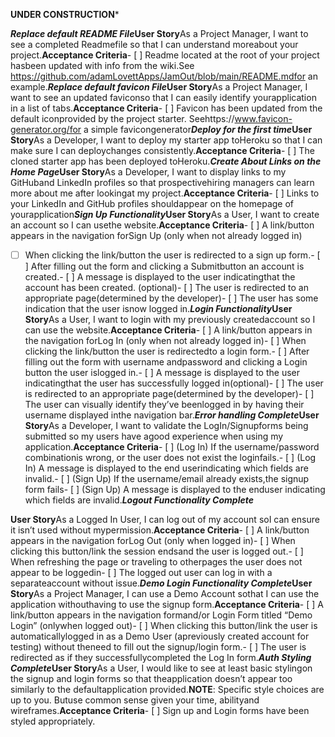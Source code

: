 ******UNDER CONSTRUCTION*******




***Replace default README File*****User Story**As a Project Manager, I want to see a completed Readmefile so that I can understand moreabout your project.**Acceptance Criteria**- [ ] Readme located at the root of your project hasbeen updated with info from the wiki.See https://github.com/adamLovettApps/JamOut/blob/main/README.mdfor an example.***Replace default favicon File*****User Story**As a Project Manager, I want to see an updated faviconso that I can easily identify yourapplication in a list of tabs.**Acceptance Criteria**- [ ] Favicon has been updated from the default iconprovided by the project starter. Seehttps://www.favicon-generator.org/for a simple favicongenerator***Deploy for the first time*****User Story**As a Developer, I want to deploy my starter app toHeroku so that I can make sure I can deploychanges consistently.**Acceptance Criteria**- [ ] The cloned starter app has been deployed toHeroku.***Create About Links on the Home Page*****User Story**As a Developer, I want to display links to my GitHuband LinkedIn profiles so that prospectivehiring managers can learn more about me after lookingat my project.**Acceptance Criteria**- [ ] Links to your LinkedIn and GitHub profiles shouldappear on the homepage of yourapplication***Sign Up Functionality*****User Story**As a User, I want to create an account so I can usethe website.**Acceptance Criteria**- [ ] A link/button appears in the navigation forSign Up (only when not already logged in)


- [ ] When clicking the link/button the user is redirected to a sign up form.- [ ] After filling out the form and clicking a Submitbutton an account is created.- [ ] A message is displayed to the user indicatingthat the account has been created. (optional)- [ ] The user is redirected to an appropriate page(determined by the developer)- [ ] The user has some indication that the user isnow logged in.***Login Functionality*****User Story**As a User, I want to login with my previously createdaccount so I can use the website.**Acceptance Criteria**- [ ] A link/button appears in the navigation forLog In (only when not already logged in)- [ ] When clicking the link/button the user is redirectedto a login form.- [ ] After filling out the form with username andpassword and clicking a Login button the user islogged in.- [ ] A message is displayed to the user indicatingthat the user has successfully logged in(optional)- [ ] The user is redirected to an appropriate page(determined by the developer)- [ ] The user can visually identify they’ve beenlogged in by having their username displayed inthe navigation bar.***Error handling Complete*****User Story**As a Developer, I want to validate the LogIn/Signupforms being submitted so my users have agood experience when using my application.**Acceptance Criteria**- [ ] (Log In) If the username/password combinationis wrong, or the user does not exist the loginfails.- [ ] (Log In) A message is displayed to the end userindicating which fields are invalid.- [ ] (Sign Up) If the username/email already exists,the signup form fails- [ ] (Sign Up) A message is displayed to the enduser indicating which fields are invalid.***Logout Functionality Complete***


**User Story**As a Logged In User, I can log out of my account soI can ensure it isn’t used without mypermission.**Acceptance Criteria**- [ ] A link/button appears in the navigation forLog Out (only when logged in)- [ ] When clicking this button/link the session endsand the user is logged out.- [ ] When refreshing the page or traveling to otherpages the user does not appear to be loggedin- [ ] The logged out user can log in with a separateaccount without issue.***Demo Login Functionality Complete*****User Story**As a Project Manager, I can use a Demo Account sothat I can use the application withouthaving to use the signup form.**Acceptance Criteria**- [ ] A link/button appears in the navigation formand/or Login Form titled “Demo Login”  (onlywhen logged out)- [ ] When clicking this button/link the user is automaticallylogged in as a Demo User (apreviously created account for testing) without theneed to fill out the signup/login form.- [ ] The user is redirected as if they successfullycompleted the Log In form.***Auth Styling Complete*****User Story**As a User, I would like to see at least basic stylingon the signup and login forms so that theapplication doesn’t appear too similarly to the defaultapplication provided.**NOTE**: Specific style choices are up to you. Butuse common sense given your time, abilityand wireframes.**Acceptance Criteria**- [ ] Sign up and Login forms have been styled appropriately.
